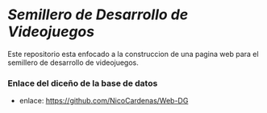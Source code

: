 # *Semillero de Desarrollo de Videojuegos*
Este repositorio esta enfocado a la construccion de una pagina web para el semillero de desarrollo de videojuegos.

### Enlace del diceño de la base de datos
- enlace: https://github.com/NicoCardenas/Web-DG
